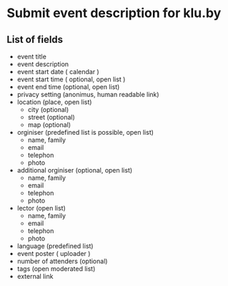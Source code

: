 # Submit event description for klu.by

## List of fields

* event title
* event description
* event start date ( calendar )
* event start time ( optional, open list )
* event end time (optional, open list)
* privacy setting (anonimus, human readable link)
* location (place, open list)
    * city (optional)
    * street (optional)
    * map (optional)
* orginiser (predefined list is possible, open list)
    * name, family
	* email
	* telephon
	* photo
* additional orginiser (optional, open list)
    * name, family
	* email
	* telephon
	* photo
* lector (open list)
    * name, family
	* email
	* telephon
	* photo
* language (predefined list)
* event poster ( uploader )
* number of attenders (optional)
* tags (open moderated list)
* external link
